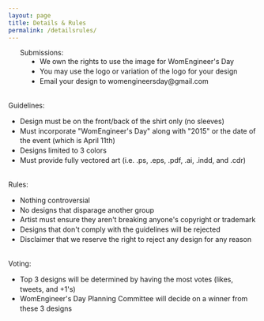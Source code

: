 ```yaml
---
layout: page
title: Details & Rules
permalink: /detailsrules/
---
```

<style>
p{line-height: 120%}
li{line-height: 140%}
dd{line-height: 150%}
</style>
<ul>
Submissions:
<dd><li> We own the rights to use the image for WomEngineer's Day </li>
<li> You may use the logo or variation of the logo for your design </li>
<li> Email your design to womengineersday@gmail.com </li>
</dd></ul>
</br>
Guidelines:
<ul>
<li> Design must be on the front/back of the shirt only (no sleeves) </li>
<li> Must incorporate "WomEngineer's Day" along with "2015" or the date of the event (which is April 11th) </li>
<li> Designs limited to 3 colors </li>
<li> Must provide fully vectored art (i.e. .ps, .eps, .pdf, .ai, .indd, and .cdr) </li>
</ul>
</br>
Rules:
<ul>
<li> Nothing controversial </li>
<li> No designs that disparage another group </li>
<li> Artist must ensure they aren't breaking anyone's copyright or trademark </li>
<li> Designs that don't comply with the guidelines will be rejected </li>
<li> Disclaimer that we reserve the right to reject any design for any reason </li>
</ul>
</br>
Voting:
<ul>
<li> Top 3 designs will be determined by having the most votes (likes, tweets, and +1's) </li>
<li> WomEngineer's Day Planning Committee will decide on a winner from these 3 designs </li>
</ul>
</dl>
